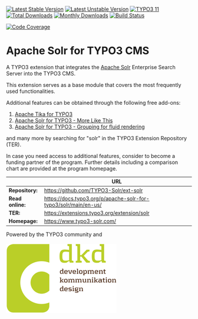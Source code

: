 [![Latest Stable Version](https://poser.pugx.org/apache-solr-for-typo3/solr/v/stable)](https://extensions.typo3.org/extension/solr)
[![Latest Unstable Version](https://poser.pugx.org/apache-solr-for-typo3/solr/v/unstable)](https://extensions.typo3.org/extension/solr)
[![TYPO3 11](https://img.shields.io/badge/TYPO3-11-orange.svg?style=flat-square)](https://get.typo3.org/version/11)
[![Total Downloads](http://poser.pugx.org/apache-solr-for-typo3/solr/downloads)](https://packagist.org/packages/apache-solr-for-typo3/solr)
[![Monthly Downloads](https://poser.pugx.org/apache-solr-for-typo3/solr/d/monthly)](https://packagist.org/packages/apache-solr-for-typo3/solr)
[![Build Status](https://github.com/TYPO3-Solr/ext-solr/actions/workflows/ci.yml/badge.svg?branch=main)](https://github.com/TYPO3-Solr/ext-solr/actions?query=branch:main)

[![Code Coverage](https://scrutinizer-ci.com/g/TYPO3-Solr/ext-solr/badges/coverage.png?b=main)](https://scrutinizer-ci.com/g/TYPO3-Solr/ext-solr/?branch=main)

# Apache Solr for TYPO3 CMS

A TYPO3 extension that integrates the [Apache Solr](https://solr.apache.org/) Enterprise Search Server into the
TYPO3 CMS.

This extension serves as a base module that covers the most frequently used functionalities.

Additional features can be obtained through the following free add-ons:

1. [Apache Tika for TYPO3](https://extensions.typo3.org/extension/tika)
2. [Apache Solr for TYPO3 - More Like This](https://extensions.typo3.org/extension/solrmlt)
3. [Apache Solr for TYPO3 - Grouping for fluid rendering](https://extensions.typo3.org/extension/solrfluidgrouping)

and many more by searching for "solr" in the TYPO3 Extension Repository (TER).

In case you need access to additional features, consider to become a funding partner of the program.
Further details including a comparison chart are provided at the program homepage.

|                  | URL                                                             |
|------------------|-----------------------------------------------------------------|
| **Repository:**  | https://github.com/TYPO3-Solr/ext-solr                          |
| **Read online:** | https://docs.typo3.org/p/apache-solr-for-typo3/solr/main/en-us/ |
| **TER:**         | https://extensions.typo3.org/extension/solr                     |
| **Homepage:**    | https://www.typo3-solr.com/                                     |

Powered by the TYPO3 community and <br><br>![dkd Internet Service GmbH](./Resources/Public/Images/dkd_logo.png)
